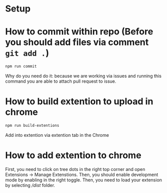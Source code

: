 # Setup

# How to commit within repo (Before you should add files via comment `git add .`)

```bash
npm run commit
```

Why do you need do it: because we are working via issues and running this command you are able to attach pull request to issue.

# How to build extention to upload in chrome

```bash
npm run build-extentions
```

Add into extention via extention tab in the Chrome

# How to add extention to chrome

First, you need to click on tree dots in the right top corner and open Extensions -> Manage Extenstions.
Then, you should enable development mode by enabling in the right toggle.
Then, you need to load your extension by selecting _/dist_ folder.
